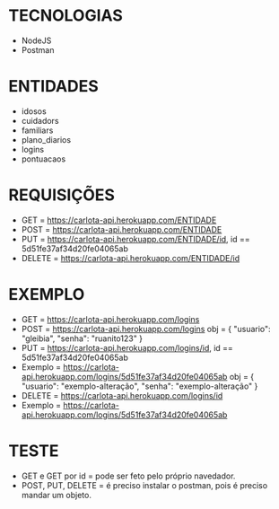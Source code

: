 # TECNOLOGIAS

- NodeJS
- Postman

# ENTIDADES

- idosos
- cuidadors
- familiars
- plano_diarios
- logins
- pontuacaos

# REQUISIÇÕES 

- GET = https://carlota-api.herokuapp.com/ENTIDADE
- POST = https://carlota-api.herokuapp.com/ENTIDADE
- PUT = https://carlota-api.herokuapp.com/ENTIDADE/id, id == 5d51fe37af34d20fe04065ab
- DELETE = https://carlota-api.herokuapp.com/ENTIDADE/id


# EXEMPLO 

 - GET = https://carlota-api.herokuapp.com/logins
 - POST = https://carlota-api.herokuapp.com/logins
    obj = {
	    "usuario": "gleibia",
	    "senha": "ruanito123"
          }
- PUT = https://carlota-api.herokuapp.com/logins/id, id == 5d51fe37af34d20fe04065ab
- Exemplo = https://carlota-api.herokuapp.com/logins/5d51fe37af34d20fe04065ab
    obj = {
	    "usuario": "exemplo-alteração",
	    "senha": "exemplo-alteração"
          }
- DELETE = https://carlota-api.herokuapp.com/logins/id
- Exemplo = https://carlota-api.herokuapp.com/logins/5d51fe37af34d20fe04065ab

# TESTE

- GET e GET por id = pode ser feto pelo próprio navedador.
- POST, PUT, DELETE = é preciso instalar o postman, pois é preciso mandar um objeto.

